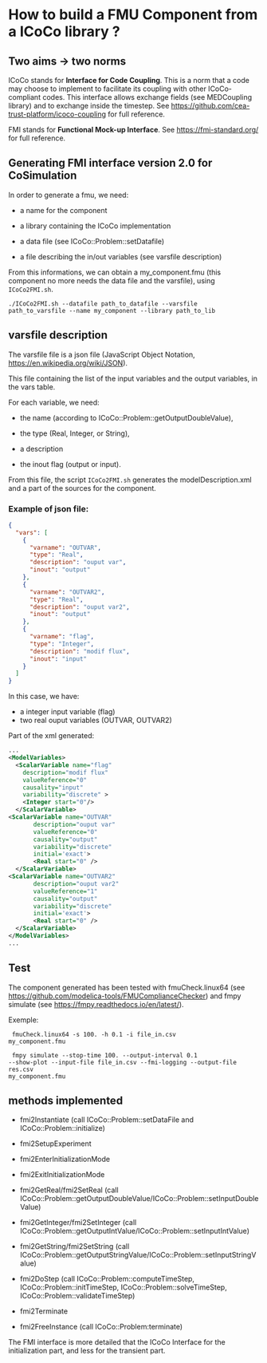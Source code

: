 # How to build a FMU Component from a ICoCo library ?


## Two aims -> two norms 



ICoCo stands for **Interface for Code Coupling**. This is a norm that a code may choose
to implement to facilitate its coupling with other ICoCo-compliant codes. This interface allows exchange fields (see MEDCoupling library) and to exchange inside the timestep. See https://github.com/cea-trust-platform/icoco-coupling for full reference.

FMI stands for **Functional Mock-up Interface**. 
See https://fmi-standard.org/  for full reference.


## Generating FMI interface version 2.0 for CoSimulation 


In order to generate a fmu, we need:

   * a name for the component

   * a library containing the ICoCo implementation

   * a data file (see ICoCo::Problem::setDatafile)

   * a file describing the in/out variables (see varsfile description)


From this informations, we can obtain a my_component.fmu (this component no more needs the data file and the varsfile), using <code>ICoCo2FMI.sh</code>.

<code>./ICoCo2FMI.sh --datafile path_to_datafile --varsfile path_to_varsfile --name my_component --library path_to_lib</code>



## varsfile description 

The varsfile file is a json file (JavaScript Object Notation, https://en.wikipedia.org/wiki/JSON).

This file containing the list of the input variables and the output variables, in the vars table.

For each variable, we need:

 * the name (according to ICoCo::Problem::getOutputDoubleValue),

 * the type (Real, Integer, or String),

 * a description

 * the inout flag (output or input).


From this file, the script  <code>ICoCo2FMI.sh</code> generates the modelDescription.xml and a part of the sources for the component.

### Example of json file:



```json
{
  "vars": [
    {
      "varname": "OUTVAR",
      "type": "Real",
      "description": "ouput var",
      "inout": "output"
    },
    {
      "varname": "OUTVAR2",
      "type": "Real",
      "description": "ouput var2",
      "inout": "output"
    },
    {
      "varname": "flag",
      "type": "Integer",
      "description": "modif flux",
      "inout": "input"
    }
  ]
}
```

In this case, we have:

* a integer input variable (flag) 
* two real ouput variables (OUTVAR, OUTVAR2) 



Part of the xml generated:

```xml
...
<ModelVariables>
  <ScalarVariable name="flag"
    description="modif flux"
    valueReference="0"
    causality="input" 
    variability="discrete" >
    <Integer start="0"/>
  </ScalarVariable>
<ScalarVariable name="OUTVAR"
       description="ouput var"
       valueReference="0"
       causality="output" 
       variability="discrete" 
       initial='exact'>
       <Real start="0" />
  </ScalarVariable>
<ScalarVariable name="OUTVAR2"
       description="ouput var2"
       valueReference="1"
       causality="output" 
       variability="discrete" 
       initial='exact'>
       <Real start="0" />
  </ScalarVariable>
</ModelVariables>
...
```

## Test 

The component generated has been tested with fmuCheck.linux64 (see https://github.com/modelica-tools/FMUComplianceChecker) and fmpy simulate (see 
https://fmpy.readthedocs.io/en/latest/).

Exemple:

<code> fmuCheck.linux64  -s 100. -h 0.1 -i file_in.csv  my_component.fmu </code>

<code> fmpy simulate  --stop-time 100.  --output-interval 0.1 --show-plot  --input-file file_in.csv --fmi-logging --output-file res.csv  my_component.fmu </code>

##  methods implemented 

* fmi2Instantiate (call ICoCo::Problem::setDataFile and  ICoCo::Problem::initialize)
* fmi2SetupExperiment 
* fmi2EnterInitializationMode
* fmi2ExitInitializationMode

* fmi2GetReal/fmi2SetReal (call ICoCo::Problem::getOutputDoubleValue/ICoCo::Problem::setInputDoubleValue)
* fmi2GetInteger/fmi2SetInteger (call ICoCo::Problem::getOutputIntValue/ICoCo::Problem::setInputIntValue)
* fmi2GetString/fmi2SetString (call ICoCo::Problem::getOutputStringValue/ICoCo::Problem::setInputStringValue)

* fmi2DoStep (call ICoCo::Problem::computeTimeStep, ICoCo::Problem::initTimeStep, ICoCo::Problem::solveTimeStep, ICoCo::Problem::validateTimeStep)

* fmi2Terminate
* fmi2FreeInstance  (call ICoCo::Problem:terminate)




The FMI interface is more detailed that the ICoCo Interface for the initialization part, and less for the transient part.
